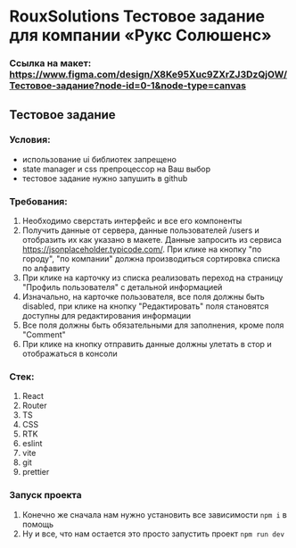 # RouxSolutions Тестовое задание для компании «Рукс Солюшенс»

### Ссылка на макет: https://www.figma.com/design/X8Ke95Xuc9ZXrZJ3DzQjOW/Тестовое-задание?node-id=0-1&node-type=canvas

## Тестовое задание

### Условия: 

- использование ui библиотек запрещено
- state manager и css препроцессор на Ваш выбор
- тестовое задание нужно запушить в github 

### Требования:

1. Необходимо сверстать интерфейс и все его компоненты
2. Получить данные от сервера, данные пользователей /users и отобразить их как указано в макете. Данные запросить из сервиса https://jsonplaceholder.typicode.com/. При клике на кнопку "по городу", "по компании" должна производиться сортировка списка по алфавиту 
3. При клике на карточку из списка реализовать переход на страницу "Профиль пользователя" с детальной информацией
4. Изначально, на карточке пользователя, все поля должны быть disabled, при клике на кнопку "Редактировать" поля становятся доступны для редактирования информации 
5. Все поля должны быть обязательными для заполнения, кроме поля "Comment"
6. При клике на кнопку отправить данные должны улетать в стор и отображаться в консоли

### Стек:

1. React 
2. Router
3. TS
4. CSS
5. RTK
6. eslint
7. vite
8. git
9. prettier

### Запуск проекта

1. Конечно же сначала нам нужно установить все зависимости `npm i` в помощь
2. Ну и все, что нам остается это просто запустить проект `npm run dev`
